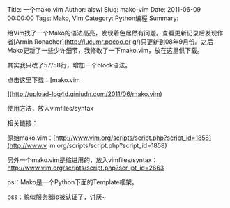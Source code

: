 Title: 一个mako.vim
Author: alswl
Slug: mako-vim
Date: 2011-06-09 00:00:00
Tags: Mako, Vim
Category: Python编程
Summary: 

给Vim找了一个Mako的语法高亮，发现着色居然有问题。查看更新记录后发现作者[Armin Ronacher](http://lucumr.pocoo.or
g/)只更新到08年9月份。之后Mako更新了一些少许细节，我修改了一下mako.vim，放在这里供下载。

其实我只改了57/58行，增加一个block语法。

点击这里下载：[mako.vim

](http://upload-log4d.qiniudn.com/2011/06/mako.vim)

使用方法，放入vimfiles/syntax

相关链接：

原始mako.vim：[http://www.vim.org/scripts/script.php?script_id=1858](http://www.v
im.org/scripts/script.php?script_id=1858)

另外一个mako.vim是缩进用的，放入vimfiles/syntax：[http://www.vim.org/scripts/script.php?scr
ipt_id=2663](http://www.vim.org/scripts/script.php?script_id=2663)

ps：Mako是一个Python下面的Template框架。

pss：貌似服务器ip被认证了，讨厌~

